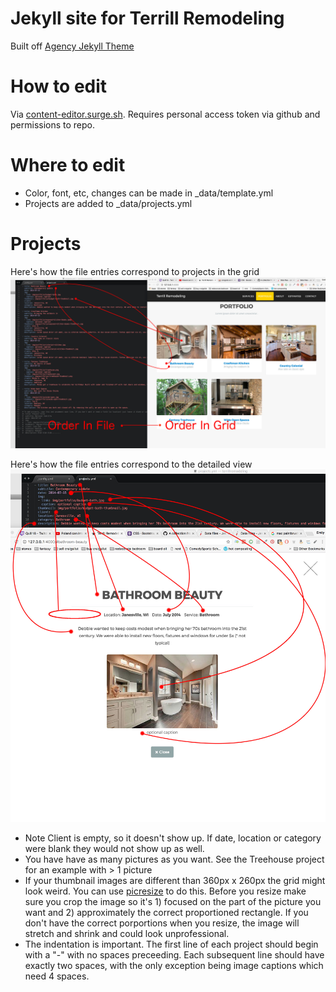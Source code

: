 Jekyll site for Terrill Remodeling
====================

Built off [Agency Jekyll Theme](https://github.com/y7kim/agency-jekyll-theme)

# How to edit

Via [content-editor.surge.sh](https://content-editor.surge.sh). Requires personal access token via github and permissions to repo.

# Where to edit

* Color, font, etc, changes can be made in _data/template.yml
* Projects are added to _data/projects.yml

# Projects

Here's how the file entries correspond to projects in the grid
![alt text](img/tutorial/file_to_grid.jpg "File To Grid")


Here's how the file entries correspond to the detailed view
![alt text](img/tutorial/file_to_modal.jpg "File To Modal")

* Note Client is empty, so it doesn't show up. If date, location or category were blank they would not show up as well.
* You have have as many pictures as you want. See the Treehouse project for an example with > 1 picture
* If your thumbnail images are different than 360px x 260px the grid might look weird. You can use [picresize](http://picresize.com/) to do this. Before you resize make sure you crop the image so it's 1) focused on the part of the picture you want and 2) approximately the correct proportioned rectangle. If you don't have the correct porportions when you resize, the image will stretch and shrink and could look unprofessional.
* The indentation is important. The first line of each project should begin with a "-" with no spaces preceeding. Each subsequent line should have exactly two spaces, with the only exception being image captions which need 4 spaces.
